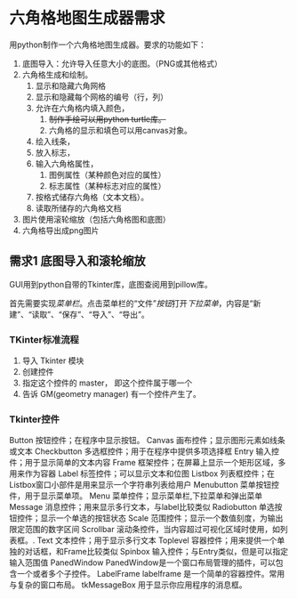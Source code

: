 # 六角格地图生成器需求

用python制作一个六角格地图生成器。要求的功能如下：

1. 底图导入：允许导入任意大小的底图。（PNG或其他格式）
2. 六角格生成和绘制。
   1. 显示和隐藏六角网格
   2. 显示和隐藏每个网格的编号（行，列）
   3. 允许在六角格内填入颜色，
      1. ~~制作手绘可以用python turtle库。~~
      2. 六角格的显示和填色可以用canvas对象。
   4. 绘入线条，
   5. 放入标志，
   6. 输入六角格属性，
      1. 图例属性（某种颜色对应的属性）
      2. 标志属性（某种标志对应的属性）
   7. 按格式储存六角格（文本文档）。
   8. 读取所储存的六角格文档
3. 图片使用滚轮缩放（包括六角格图和底图）
4. 六角格导出成png图片

## 需求1 底图导入和滚轮缩放

GUI用到python自带的Tkinter库，底图查阅用到pillow库。

首先需要实现*菜单栏*。点击菜单栏的“文件”*按钮*打开*下拉菜单*，内容是“新建”、“读取”、“保存”、“导入”、“导出”。

### TKinter标准流程

1. 导入 Tkinter 模块
2. 创建控件
3. 指定这个控件的 master， 即这个控件属于哪一个
4. 告诉 GM(geometry manager) 有一个控件产生了。

### Tkinter控件

Button    按钮控件；在程序中显示按钮。
Canvas    画布控件；显示图形元素如线条或文本
Checkbutton    多选框控件；用于在程序中提供多项选择框
Entry    输入控件；用于显示简单的文本内容
Frame    框架控件；在屏幕上显示一个矩形区域，多用来作为容器
Label    标签控件；可以显示文本和位图
Listbox    列表框控件；在Listbox窗口小部件是用来显示一个字符串列表给用户
Menubutton    菜单按钮控件，用于显示菜单项。
Menu    菜单控件；显示菜单栏,下拉菜单和弹出菜单
Message    消息控件；用来显示多行文本，与label比较类似
Radiobutton    单选按钮控件；显示一个单选的按钮状态
Scale    范围控件；显示一个数值刻度，为输出限定范围的数字区间
Scrollbar    滚动条控件，当内容超过可视化区域时使用，如列表框。.
Text    文本控件；用于显示多行文本
Toplevel    容器控件；用来提供一个单独的对话框，和Frame比较类似
Spinbox    输入控件；与Entry类似，但是可以指定输入范围值
PanedWindow    PanedWindow是一个窗口布局管理的插件，可以包含一个或者多个子控件。
LabelFrame    labelframe 是一个简单的容器控件。常用与复杂的窗口布局。
tkMessageBox    用于显示你应用程序的消息框。
